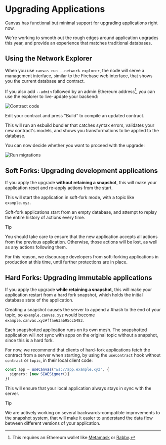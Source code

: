 # Upgrading Applications

Canvas has functional but minimal support for upgrading applications right now.

We're working to smooth out the rough edges around application
upgrades this year, and provide an experience that matches traditional
databases.

## Using the Network Explorer

When you use `canvas run --network-explorer`, the node will serve a
management interface, similar to the Firebase web interface, that
shows you the current database and contract.

If you also add `--admin` followed by an admin Ethereum address[^1], you
can use the explorer to live-update your backend:

[^1]: This requires an Ethereum wallet like
[Metamask](https://metamask.io/) or [Rabby](https://rabby.io/).

![Contract code](/contract_code.png)

Edit your contract and press "Build" to compile an updated
contract.

This will run an esbuild bundler that catches syntax errors,
validates your new contract's models, and shows you transformations
to be applied to the database.

You can now decide whether you want to proceed with the upgrade:

![Run migrations](/run_migrations.png)

## Soft Forks: Upgrading development applications

If you apply the upgrade **without retaining a snapshot**, this will
make your application reset and re-apply actions from the start.

This will start the application in soft-fork mode, with a topic like `example.xyz`.

Soft-fork applications start from an empty database, and attempt to
replay the entire history of actions every time.

> [!TIP]
> You should take care to ensure that the new application accepts all
> actions from the previous application. Otherwise, those actions will be lost,
> as well as any actions following them.
>
> For this reason, we discourage developers from soft-forking
> applications in production at this time, until further
> protections are in place.

## Hard Forks: Upgrading immutable applications

If you apply the upgrade **while retaining a snapshot**, this will
make your application restart from a hard fork snapshot, which holds
the initial database state of the application.

Creating a snapshot causes the server to append a #hash to the end of
your topic, so `example.canvas.xyz` would become
`example.canvas.xyz#ffae63ab95cc5483`.

Each snapshotted application runs on its own mesh. The snapshotted
application will *not* sync with apps on the original topic without a
snapshot, since this is a hard fork.

For now, we recommend that clients of hard-fork applications fetch the
contract from a server when starting, by using the `useContract` hook
without `contract` or `topic`, in their local client code:

```ts
const app = useCanvas("ws://app.example.xyz", {
  signers: [new SIWESigner()]
})
```

This will ensure that your local application always stays in sync with
the server.

> [!TIP]
> We are actively working on several backwards-compatible improvements to the
> snapshot system, that will make it easier to understand the data flow
> between different versions of your application.
